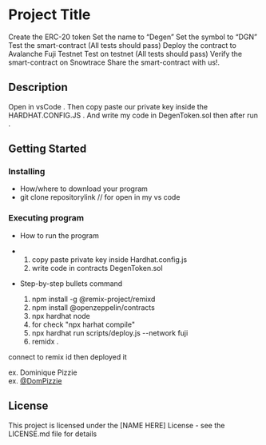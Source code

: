 # Project Title
Create the ERC-20 token
Set the name to “Degen”
Set the symbol to “DGN”
Test the smart-contract (All tests should pass)
Deploy the contract to Avalanche Fuji Testnet
Test on testnet (All tests should pass)
Verify the smart-contract on Snowtrace
Share the smart-contract with us!.


## Description

Open in vsCode . Then copy paste our private key inside the HARDHAT.CONFIG.JS .
And write my code in DegenToken.sol then after run . 

## Getting Started

### Installing

* How/where to download your program
* git clone  repositorylink  // for open in  my vs code 

### Executing program

* How to run the program
* 1. copy paste  private key inside Hardhat.config.js
  2. write code in contracts DegenToken.sol
     
* Step-by-step bullets command 
   1. npm install -g @remix-project/remixd
   2. npm install @openzeppelin/contracts
   3. npx hardhat node
   4. for check  "npx harhat compile"
   5. npx hardhat run scripts/deploy.js --network fuji
   6. remidx .
      
connect to remix id then deployed it 







ex. Dominique Pizzie  
ex. [@DomPizzie](https://twitter.com/dompizzie)


## License

This project is licensed under the [NAME HERE] License - see the LICENSE.md file for details

